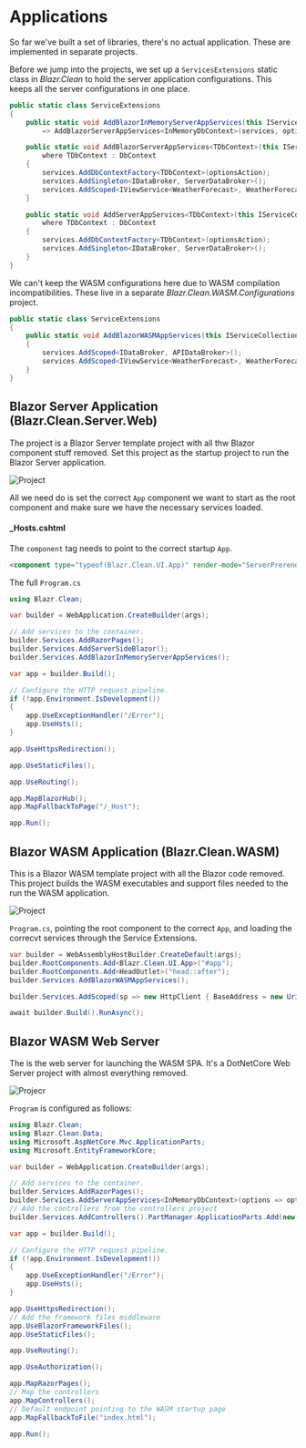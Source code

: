 # Applications

So far we've built a set of libraries, there's no actual application.  These are implemented in separate projects.

Before we jump into the projects, we set up a `ServicesExtensions` static class in *Blazr.Clean* to hold the server application configurations.  This keeps all the server configurations in one place.

```csharp
public static class ServiceExtensions
{
    public static void AddBlazorInMemoryServerAppServices(this IServiceCollection services)
        => AddBlazorServerAppServices<InMemoryDbContext>(services, options => options.UseInMemoryDatabase("TestDb"));

    public static void AddBlazorServerAppServices<TDbContext>(this IServiceCollection services, Action<DbContextOptionsBuilder>? optionsAction)
        where TDbContext : DbContext
    {
        services.AddDbContextFactory<TDbContext>(optionsAction);
        services.AddSingleton<IDataBroker, ServerDataBroker>();
        services.AddScoped<IViewService<WeatherForecast>, WeatherForecastViewService>();
    }

    public static void AddServerAppServices<TDbContext>(this IServiceCollection services, Action<DbContextOptionsBuilder>? optionsAction)
        where TDbContext : DbContext
    {
        services.AddDbContextFactory<TDbContext>(optionsAction);
        services.AddSingleton<IDataBroker, ServerDataBroker>();
    }
}
```

We can't keep the WASM configurations here due to WASM compilation incompatibilities.  These live in a separate *Blazr.Clean.WASM.Configurations* project.

```csharp
public static class ServiceExtensions
{
    public static void AddBlazorWASMAppServices(this IServiceCollection services)
    {
        services.AddScoped<IDataBroker, APIDataBroker>();
        services.AddScoped<IViewService<WeatherForecast>, WeatherForecastViewService>();
    }
}
```

## Blazor Server Application (Blazr.Clean.Server.Web)

The project is a Blazor Server template project with all thw Blazor component stuff removed.  Set this project as the startup project to run the Blazor Server application.

![Project](blazr-clean-server-web-project.png)

All we need do is set the correct `App` component we want to start as the root component and make sure we have the necessary services loaded.

#### _Hosts.cshtml

The `component` tag needs to point to the correct startup `App`. 

```html
<component type="typeof(Blazr.Clean.UI.App)" render-mode="ServerPrerendered" />
```

The full `Program.cs`
```csharp
using Blazr.Clean;

var builder = WebApplication.CreateBuilder(args);

// Add services to the container.
builder.Services.AddRazorPages();
builder.Services.AddServerSideBlazor();
builder.Services.AddBlazorInMemoryServerAppServices();

var app = builder.Build();

// Configure the HTTP request pipeline.
if (!app.Environment.IsDevelopment())
{
    app.UseExceptionHandler("/Error");
    app.UseHsts();
}

app.UseHttpsRedirection();

app.UseStaticFiles();

app.UseRouting();

app.MapBlazorHub();
app.MapFallbackToPage("/_Host");

app.Run();
```

## Blazor WASM Application (Blazr.Clean.WASM)

This is a Blazor WASM template project with all the Blazor code removed.  This project builds the WASM executables and support files needed to the run the WASM application. 

![Project](blazr-clean-wasm-project.png)

`Program.cs`, pointing the root component to the correct `App`, and loading the correcvt services through the Service Extensions.

```csharp
var builder = WebAssemblyHostBuilder.CreateDefault(args);
builder.RootComponents.Add<Blazr.Clean.UI.App>("#app");
builder.RootComponents.Add<HeadOutlet>("head::after");
builder.Services.AddBlazorWASMAppServices();

builder.Services.AddScoped(sp => new HttpClient { BaseAddress = new Uri(builder.HostEnvironment.BaseAddress) });

await builder.Build().RunAsync();
```

## Blazor WASM Web Server

The is the web server for launching the WASM SPA.  It's a DotNetCore Web Server project with almost everything removed.

![Projecr](blazr-clean-wasm-web-project.png)

`Program` is configured as follows:

```csharp
using Blazr.Clean;
using Blazr.Clean.Data;
using Microsoft.AspNetCore.Mvc.ApplicationParts;
using Microsoft.EntityFrameworkCore;

var builder = WebApplication.CreateBuilder(args);

// Add services to the container.
builder.Services.AddRazorPages();
builder.Services.AddServerAppServices<InMemoryDbContext>(options => options.UseInMemoryDatabase("TestDb"));
// Add the controllers from the controllers project
builder.Services.AddControllers().PartManager.ApplicationParts.Add(new AssemblyPart(typeof(Blazr.Clean.Controllers.WeatherForecastController).Assembly));

var app = builder.Build();

// Configure the HTTP request pipeline.
if (!app.Environment.IsDevelopment())
{
    app.UseExceptionHandler("/Error");
    app.UseHsts();
}

app.UseHttpsRedirection();
// Add the framework files middleware
app.UseBlazorFrameworkFiles();
app.UseStaticFiles();

app.UseRouting();

app.UseAuthorization();

app.MapRazorPages();
// Map the controllers
app.MapControllers();
// Default endpoint pointing to the WASM startup page
app.MapFallbackToFile("index.html");

app.Run();
```